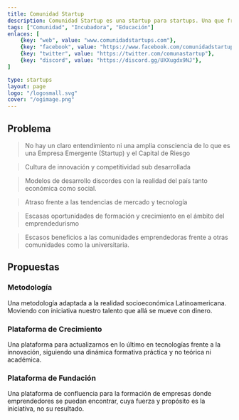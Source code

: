 ```yaml
---
title: Comunidad Startup
description: Comunidad Startup es una startup para startups. Una que fracasa si vos fracasás, y gana si vos ganás, pero sobre todo, una startup que quiere ganar
tags: ["Comunidad", "Incubadora", "Educación"]
enlaces: [
    {key: "web", value: "www.comunidadstartups.com"},
    {key: "facebook", value: "https://www.facebook.com/comunidadstartups"},
    {key: "twitter", value: "https://twitter.com/comunastartup"},
    {key: "discord", value: "https://discord.gg/UXXugdx9NJ"},
]

type: startups
layout: page
logo: "/logosmall.svg"
cover: "/ogimage.png"
---
```


## Problema

> No hay un claro entendimiento ni una amplia consciencia de lo que es una Empresa Emergente (Startup) y el Capital de Riesgo

> Cultura de innovación y competitividad sub desarrollada

> Modelos de desarrollo discordes con la realidad del país tanto económica como social.

> Atraso frente a las tendencias de mercado y tecnología

> Escasas oportunidades de formación y crecimiento en el ámbito del emprendedurismo

> Escasos beneficios a las comunidades emprendedoras frente a otras comunidades como la universitaria.  

## Propuestas

### Metodología

Una metodología adaptada a la realidad socioeconómica Latinoamericana. Moviendo con iniciativa nuestro talento que allá se mueve con dinero.

### Plataforma de Crecimiento

Una plataforma para actualizarnos en lo último en tecnologías frente a la innovación, siguiendo una dinámica formativa práctica y no teórica ni académica.

### Plataforma de Fundación

Una plataforma de confluencia para la formación de empresas donde emprendedores se puedan encontrar, cuya fuerza y propósito es la iniciativa, no su resultado.
